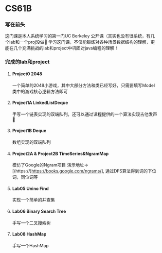 # CS61B

### 写在前头

这门课是本人系统学习的第一门UC Berkeley 公开课（其实也没有很系统，有几个lab和一个proj没做👀️
学习这门课，不仅能锻炼对各种场景数据结构的理解，更能在几个充满挑战的lab和project中巩固对java编程的理解！

### 完成的lab和project

1. #### Project0 2048
   
   一个简单的2048小游戏，其中大部分方法和类已经写好，只需要填写Model类中的游戏核心逻辑方法即可
2. #### Project1A LinkedListDeque
   
   手写一个链表实现的双端队列，还可以通过课程提供的一个算法实现吉他发声🎸
3. #### Project1B Deque
   
   数组实现的双端队列
4. #### Project2A & Project2B TimeSeries&NgramMap
   
   模仿了Google的Ngram项目   演示地址->[(https://)https://books.google.com/ngrams/],
   通过DFS算法得到词的下位词，同位词等
5. #### Lab05 Unino Find
   
   实现一个简单的并查集
6. #### Lab06 Binary Search Tree
   
   手写一个二叉搜索树
7. #### Lab08 HashMap
   
   手写一个HashMap
 
